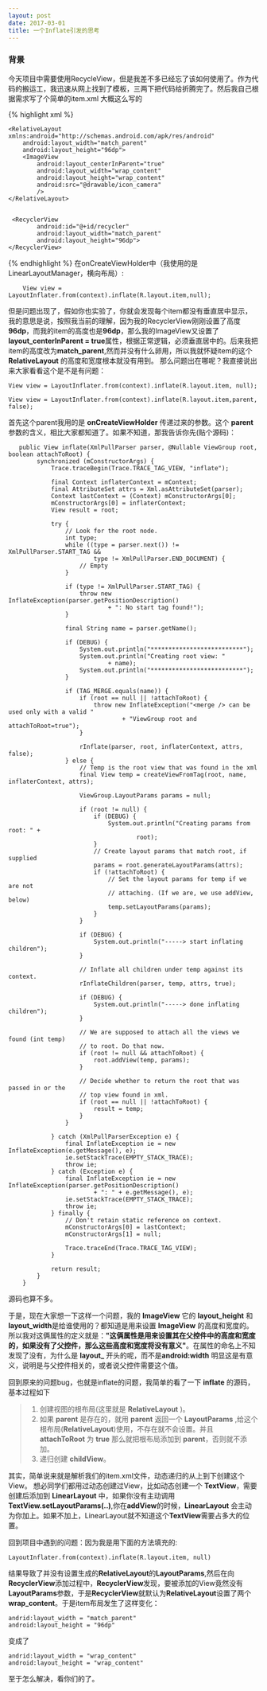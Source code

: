 ```yaml
---
layout: post
date: 2017-03-01
title: 一个Inflate引发的思考
---
```

### 背景
今天项目中需要使用RecycleView，但是我差不多已经忘了该如何使用了。作为代码的搬运工，我迅速从网上找到了模板，三两下把代码给折腾完了。然后我自己根据需求写了个简单的item.xml 大概这么写的


{% highlight xml %}
```
<RelativeLayout xmlns:android="http://schemas.android.com/apk/res/android"
    android:layout_width="match_parent"
    android:layout_height="96dp">
    <ImageView
        android:layout_centerInParent="true"
        android:layout_width="wrap_content"
        android:layout_height="wrap_content"
        android:src="@drawable/icon_camera"
        />
</RelativeLayout>


 <RecyclerView
        android:id="@+id/recycler"
        android:layout_width="match_parent"
        android:layout_height="96dp">
</RecyclerView>
```
{% endhighlight %}
在onCreateViewHolder中（我使用的是LinearLayoutManager，横向布局）:
```
    View view = LayoutInflater.from(context).inflate(R.layout.item,null);
```
但是问题出现了，假如你也实验了，你就会发现每个item都没有垂直居中显示，我的意思是说，按照我当前的理解，因为我的RecyclerView刚刚设置了高度**96dp**，而我的item的高度也是**96dp**，那么我的ImageView又设置了**layout_centerInParent = true**属性，根据正常逻辑，必须垂直居中的。后来我把item的高度改为**match_parent**,然而并没有什么卵用，所以我就怀疑item的这个 **RelativeLayout** 的高度和宽度根本就没有用到。
那么问题出在哪呢？我直接说出来大家看看这个是不是有问题：
```
View view = LayoutInflater.from(context).inflate(R.layout.item, null);
```
```
View view = LayoutInflater.from(context).inflate(R.layout.item,parent, false);
```
首先这个parent我用的是 **onCreateViewHolder** 传递过来的参数。这个 **parent**参数的含义，相比大家都知道了。如果不知道，那我告诉你先(贴个源码)：
```
   public View inflate(XmlPullParser parser, @Nullable ViewGroup root, boolean attachToRoot) {
        synchronized (mConstructorArgs) {
            Trace.traceBegin(Trace.TRACE_TAG_VIEW, "inflate");

            final Context inflaterContext = mContext;
            final AttributeSet attrs = Xml.asAttributeSet(parser);
            Context lastContext = (Context) mConstructorArgs[0];
            mConstructorArgs[0] = inflaterContext;
            View result = root;

            try {
                // Look for the root node.
                int type;
                while ((type = parser.next()) != XmlPullParser.START_TAG &&
                        type != XmlPullParser.END_DOCUMENT) {
                    // Empty
                }

                if (type != XmlPullParser.START_TAG) {
                    throw new InflateException(parser.getPositionDescription()
                            + ": No start tag found!");
                }

                final String name = parser.getName();
                
                if (DEBUG) {
                    System.out.println("**************************");
                    System.out.println("Creating root view: "
                            + name);
                    System.out.println("**************************");
                }

                if (TAG_MERGE.equals(name)) {
                    if (root == null || !attachToRoot) {
                        throw new InflateException("<merge /> can be used only with a valid "
                                + "ViewGroup root and attachToRoot=true");
                    }

                    rInflate(parser, root, inflaterContext, attrs, false);
                } else {
                    // Temp is the root view that was found in the xml
                    final View temp = createViewFromTag(root, name, inflaterContext, attrs);

                    ViewGroup.LayoutParams params = null;

                    if (root != null) {
                        if (DEBUG) {
                            System.out.println("Creating params from root: " +
                                    root);
                        }
                        // Create layout params that match root, if supplied
                        params = root.generateLayoutParams(attrs);
                        if (!attachToRoot) {
                            // Set the layout params for temp if we are not
                            // attaching. (If we are, we use addView, below)
                            temp.setLayoutParams(params);
                        }
                    }

                    if (DEBUG) {
                        System.out.println("-----> start inflating children");
                    }

                    // Inflate all children under temp against its context.
                    rInflateChildren(parser, temp, attrs, true);

                    if (DEBUG) {
                        System.out.println("-----> done inflating children");
                    }

                    // We are supposed to attach all the views we found (int temp)
                    // to root. Do that now.
                    if (root != null && attachToRoot) {
                        root.addView(temp, params);
                    }

                    // Decide whether to return the root that was passed in or the
                    // top view found in xml.
                    if (root == null || !attachToRoot) {
                        result = temp;
                    }
                }

            } catch (XmlPullParserException e) {
                final InflateException ie = new InflateException(e.getMessage(), e);
                ie.setStackTrace(EMPTY_STACK_TRACE);
                throw ie;
            } catch (Exception e) {
                final InflateException ie = new InflateException(parser.getPositionDescription()
                        + ": " + e.getMessage(), e);
                ie.setStackTrace(EMPTY_STACK_TRACE);
                throw ie;
            } finally {
                // Don't retain static reference on context.
                mConstructorArgs[0] = lastContext;
                mConstructorArgs[1] = null;

                Trace.traceEnd(Trace.TRACE_TAG_VIEW);
            }

            return result;
        }
    }
```
源码也算不多。

于是，现在大家想一下这样一个问题，我的 **ImageView** 它的 **layout_height** 和 **layout_width**是给谁使用的？都知道是用来设置 **ImageView** 的高度和宽度的。所以我对这俩属性的定义就是：**"这俩属性是用来设置其在父控件中的高度和宽度的，如果没有了父控件，那么这些高度和宽度将没有意义"**。在属性的命名上不知发现了没有，为什么是 **layout_** 开头的呢，而不是**android:width** 明显这是有意义，说明是与父控件相关的，或者说父控件需要这个值。

回到原来的问题bug，也就是inflate的问题，我简单的看了一下 **inflate** 的源码，基本过程如下
>1. 创建视图的根布局(这里就是 **RelativeLayout** )。
>2. 如果 **parent** 是存在的，就用 **parent** 返回一个 **LayoutParams** ,给这个根布局(**RelativeLayout**)使用，不存在就不会设置。并且 **attachToRoot** 为 **true** 那么就把根布局添加到 **parent**，否则就不添加。
>3. 递归创建 **childView**。

其实，简单说来就是解析我们的item.xml文件，动态递归的从上到下创建这个View。
想必同学们都用过动态创建过View，比如动态创建一个 **TextView**，需要创建后添加到 **LinearLayout** 中，如果你没有主动调用 **TextView.setLayoutParams(..)**,你在**addView**的时候，**LinearLayout** 会主动为你加上。如果不加上，LinearLayout就不知道这个**TextView**需要占多大的位置。

回到项目中遇到的问题：因为我是用下面的方法填充的:
```
LayoutInflater.from(context).inflate(R.layout.item, null)
```
结果导致了并没有设置生成的**RelativeLayout**的**LayoutParams**,然后在向**RecyclerView**添加过程中，**RecyclerView**发现，要被添加的View竟然没有**LayoutParams**参数，于是**RecyclerView**就默认为**RelativeLayout**设置了两个**wrap_content**。于是item布局发生了这样变化：
```
andrid:layout_width = "match_parent"
android:layout_height = "96dp"
```
变成了
```
andrid:layout_width = "wrap_content"
android:layout_height = "wrap_content"
```

至于怎么解决，看你们的了。
